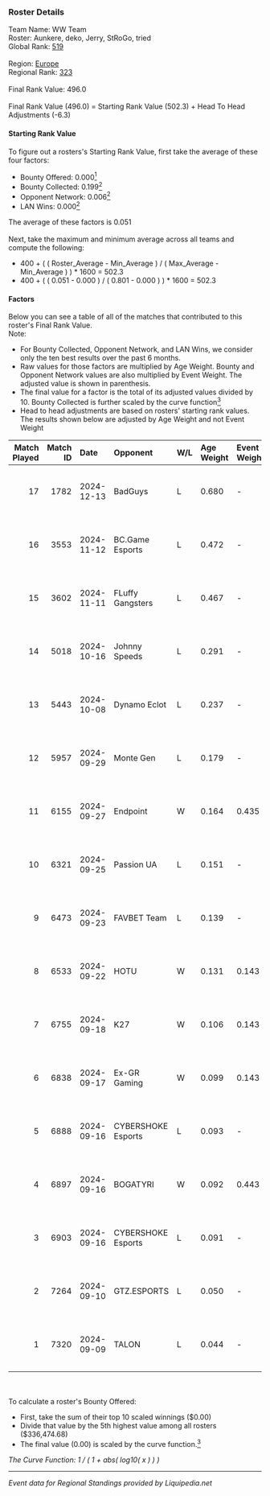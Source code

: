 ### Roster Details<br />
Team Name: WW Team<br />
Roster: Aunkere, deko, Jerry, StRoGo, tried<br />
Global Rank: [519](../standings_global.md)<br />
<br />
Region: [Europe]( ../standings_europe.md)<br />
Regional Rank: [323]( ../standings_europe.md)<br />
<br />
Final Rank Value:  496.0<br />
<br />
Final Rank Value (496.0) = Starting Rank Value (502.3) + Head To Head Adjustments (-6.3)<br />

#### Starting Rank Value<br />
To figure out a rosters's Starting Rank Value, first take the average of these four factors:<br />
- Bounty Offered: 0.000[<sup>1</sup>](#table2)
- Bounty Collected: 0.199[<sup>2</sup>](#table1)
- Opponent Network: 0.006[<sup>2</sup>](#table1)
- LAN Wins: 0.000[<sup>2</sup>](#table1)

The average of these factors is 0.051<br />
<br />
Next, take the maximum and minimum average across all teams and compute the following:<br />
- 400 + ( ( Roster_Average - Min_Average ) / ( Max_Average - Min_Average ) ) * 1600 = 502.3
- 400 + ( ( 0.051 - 0.000 ) / ( 0.801 - 0.000 ) ) * 1600 = 502.3


#### Factors<br />
Below you can see a table of all of the matches that contributed to this roster's Final Rank Value.<br />
Note:<br />

- For Bounty Collected, Opponent Network, and LAN Wins, we consider only the ten best results over the past 6 months.
- Raw values for those factors are multiplied by Age Weight. Bounty and Opponent Network values are also multiplied by Event Weight. The adjusted value is shown in parenthesis.
- The final value for a factor is the total of its adjusted values divided by 10. Bounty Collected is further scaled by the curve function[<sup>3</sup>](#curveFunction)
- Head to head adjustments are based on rosters' starting rank values. The results shown below are adjusted by Age Weight and not Event Weight
<span id="table1"></span><br />


| Match Played | Match ID | Date       | Opponent           | W/L | Age Weight | Event Weight | Bounty Collected | Opponent Network | LAN Wins  | H2H Adj. | Roster                               |
| -: | -: | :- | :- | :- | :- | :- | :- | :- | :- | -: | :- |
|           17 |     1782 | 2024-12-13 | BadGuys            | L   | 0.680      | -            | -                | -                | -         |    -7.93 | Aunkere, deko, Jerry, StRoGo, tried  |
|           16 |     3553 | 2024-11-12 | BC.Game Esports    | L   | 0.472      | -            | -                | -                | -         |    -2.06 | Aunkere, ct0m, Jerry, StRoGo, tried  |
|           15 |     3602 | 2024-11-11 | FLuffy Gangsters   | L   | 0.467      | -            | -                | -                | -         |    -2.58 | Aunkere, ct0m, Jerry, StRoGo, tried  |
|           14 |     5018 | 2024-10-16 | Johnny Speeds      | L   | 0.291      | -            | -                | -                | -         |    -0.87 | Aunkere, ct0m, Jerry, StRoGo, tried  |
|           13 |     5443 | 2024-10-08 | Dynamo Eclot       | L   | 0.237      | -            | -                | -                | -         |    -0.32 | Aunkere, ct0m, Jerry, StRoGo, tried  |
|           12 |     5957 | 2024-09-29 | Monte Gen          | L   | 0.179      | -            | -                | -                | -         |    -3.69 | Aunkere, ct0m, kelieN, StRoGo, tried |
|           11 |     6155 | 2024-09-27 | Endpoint           | W   | 0.164      | 0.435        | 0.009 (0.001)    | 0.385 (0.027)    | 0 (0.000) |     4.19 | Aunkere, ct0m, Jerry, StRoGo, tried  |
|           10 |     6321 | 2024-09-25 | Passion UA         | L   | 0.151      | -            | -                | -                | -         |    -0.24 | Aunkere, ct0m, Jerry, StRoGo, tried  |
|            9 |     6473 | 2024-09-23 | FAVBET Team        | L   | 0.139      | -            | -                | -                | -         |    -0.59 | Aunkere, ct0m, Jerry, StRoGo, tried  |
|            8 |     6533 | 2024-09-22 | HOTU               | W   | 0.131      | 0.143        | 0.003 (0.000)    | 0.777 (0.014)    | 0 (0.000) |     3.20 | Aunkere, ct0m, Jerry, StRoGo, tried  |
|            7 |     6755 | 2024-09-18 | K27                | W   | 0.106      | 0.143        | 0.008 (0.000)    | 0.776 (0.012)    | 0 (0.000) |     3.07 | Aunkere, ct0m, Jerry, StRoGo, tried  |
|            6 |     6838 | 2024-09-17 | Ex-GR Gaming       | W   | 0.099      | 0.143        | 0.011 (0.000)    | 0.102 (0.001)    | 0 (0.000) |     2.35 | Aunkere, ct0m, Jerry, StRoGo, tried  |
|            5 |     6888 | 2024-09-16 | CYBERSHOKE Esports | L   | 0.093      | -            | -                | -                | -         |    -0.92 | Aunkere, ct0m, Jerry, StRoGo, tried  |
|            4 |     6897 | 2024-09-16 | BOGATYRI           | W   | 0.092      | 0.443        | 0.000 (0.000)    | 0.000 (0.000)    | 0 (0.000) |     1.04 | Aunkere, ct0m, Jerry, StRoGo, tried  |
|            3 |     6903 | 2024-09-16 | CYBERSHOKE Esports | L   | 0.091      | -            | -                | -                | -         |    -0.34 | Aunkere, ct0m, Jerry, StRoGo, tried  |
|            2 |     7264 | 2024-09-10 | GTZ.ESPORTS        | L   | 0.050      | -            | -                | -                | -         |    -0.03 | Aunkere, ct0m, Jerry, StRoGo, tried  |
|            1 |     7320 | 2024-09-09 | TALON              | L   | 0.044      | -            | -                | -                | -         |    -0.58 | Aunkere, ct0m, Jerry, StRoGo, tried  |

<br />
<span id="table2"></span><br />
To calculate a roster's Bounty Offered:<br />

- First, take the sum of their top 10 scaled winnings ($0.00)
- Divide that value by the 5th highest value among all rosters ($336,474.68)
- The final value (0.00) is scaled by the curve function.[<sup>3</sup>](#curveFunction)

<span id="curveFunction"></span>_The Curve Function: 1 / ( 1 + abs( log10( x ) ) )_<br />

---
_Event data for Regional Standings provided by Liquipedia.net_<br />
